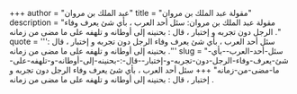 +++
author = "عبد الملك بن مروان"
title = "مقولة عبد الملك بن مروان"
description = "مقولة عبد الملك بن مروان: سئل أحد العرب ، بأي شئ يعرف وفاء الرجل دون تجربه و إختبار ، قال : بحنينه إلى أوطانه و تلهفه على ما مضى من زمانه ."
quote = '''سئل أحد العرب ، بأي شئ يعرف وفاء الرجل دون تجربه و إختبار ، قال : بحنينه إلى أوطانه و تلهفه على ما مضى من زمانه .'''
slug = "سئل-أحد-العرب--بأي-شئ-يعرف-وفاء-الرجل-دون-تجربه-و-إختبار--قال-:-بحنينه-إلى-أوطانه-و-تلهفه-على-ما-مضى-من-زمانه"
+++
سئل أحد العرب ، بأي شئ يعرف وفاء الرجل دون تجربه و إختبار ، قال : بحنينه إلى أوطانه و تلهفه على ما مضى من زمانه .
